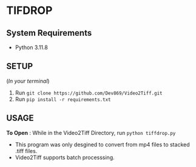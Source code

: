 # TIFDROP
## System Requirements
- Python 3.11.8
## SETUP
(*In your terminal*)
1. Run `git clone https://github.com/Dev869/Video2Tiff.git`
2. Run `pip install -r requirements.txt`
## USAGE
**To Open** : While in the Video2Tiff Directory, run `python tiffdrop.py`

- This program was only desgined to convert from mp4 files to stacked .tiff files.
- Video2Tiff supports batch processsing.